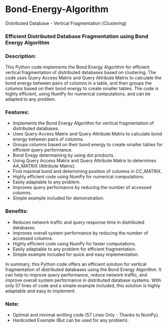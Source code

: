 # Bond-Energy-Algorithm 
Distributed Database - Vertical Fragmentation (Clustering)

### Efficient Distributed Database Fragmentation using Bond Energy Algorithm

### Description: 
This Python code implements the Bond Energy Algorithm for efficient vertical fragmentation of distributed databases based on clustering. The code uses Query Access Matrix and Query Attribute Matrix to calculate the bond energy between pairs of columns in a table, and then groups the columns based on their bond energy to create smaller tables. The code is highly efficient, using NumPy for numerical computations, and can be adapted to any problem.

### Features:
- Implements the Bond Energy Algorithm for vertical fragmentation of distributed databases.
- Uses Query Access Matrix and Query Attribute Matrix to calculate bond energy between pairs of columns.
- Groups columns based on their bond energy to create smaller tables for efficient query performance.
- Bond Enegy determaining by using dot products.
- Using Query Access Matrix and Query Attribute Matrix to determines AA_MATRIX (Attribute Matrix).
- Find maximal bond and determining position of columns in CC_MATRIX.
- Highly efficient code using NumPy for numerical computations.
- Easily adaptable to any problem.
- Improves query performance by reducing the number of accessed columns.
- Simple example included for demonstration.

### Benefits:
- Reduces network traffic and query response time in distributed databases.
- Improves overall system performance by reducing the number of accessed columns.
- Highly efficient code using NumPy for faster computations.
- Easily adaptable to any problem for efficient fragmentation.
- Simple example included for quick and easy implementation.

In summary, this Python code offers an efficient solution for vertical fragmentation of distributed databases using the Bond Energy Algorithm. It can help to improve query performance, reduce network traffic, and improve overall system performance in distributed database systems. With only 57 lines of code and a simple example included, this solution is highly adaptable and easy to implement.

### Note:
- Optimal and minimal writting code (57 Lines Only - Thanks to NumPy).
- Hardcoded Example (But can be used for any problem).
